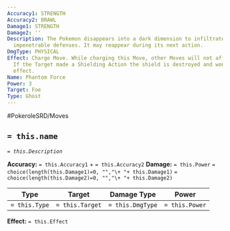 ```yaml
---
Accuracy1: STRENGTH
Accuracy2: BRAWL
Damage1: STRENGTH
Damage2: ''
Description: The Pokemon disappears into a dark dimension to infiltrate even the most
  impenetrable defenses. It may reappear during its next action.
DmgType: PHYSICAL
Effect: Charge Move. While charging this Move, other Moves will not affect the user.
  If the Target made a Shielding Action the shield is destroyed and won't have any
  effect.
Name: Phantom Force
Power: 3
Target: Foe
Type: Ghost
---
```


#PokeroleSRD/Moves

## `= this.name` 
*`= this.Description`*

**Accuracy:** `= this.Accuracy1` + `= this.Accuracy2`
**Damage:** `= this.Power` `= choice(length(this.Damage1)=0, "","\+ "+ this.Damage1)` `= choice(length(this.Damage2)=0, "","\+ "+ this.Damage2)`

| Type          | Target          | Damage Type          | Power          |
| ------------- | --------------- | ---------------- | -------------- |
| `= this.Type` | `= this.Target` | `= this.DmgType` | `= this.Power` | 

**Effect:** `= this.Effect`